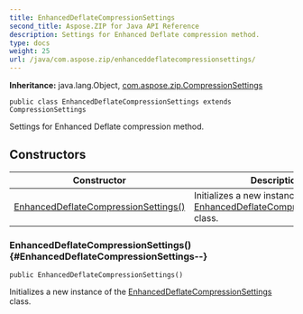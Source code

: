 ```yaml
---
title: EnhancedDeflateCompressionSettings
second_title: Aspose.ZIP for Java API Reference
description: Settings for Enhanced Deflate compression method.
type: docs
weight: 25
url: /java/com.aspose.zip/enhanceddeflatecompressionsettings/
---
```


**Inheritance:**
java.lang.Object, [com.aspose.zip.CompressionSettings](../../com.aspose.zip/compressionsettings)
```
public class EnhancedDeflateCompressionSettings extends CompressionSettings
```

Settings for Enhanced Deflate compression method.
## Constructors

| Constructor | Description |
| --- | --- |
| [EnhancedDeflateCompressionSettings()](#EnhancedDeflateCompressionSettings--) | Initializes a new instance of the [EnhancedDeflateCompressionSettings](../../com.aspose.zip/enhanceddeflatecompressionsettings) class. |
### EnhancedDeflateCompressionSettings() {#EnhancedDeflateCompressionSettings--}
```
public EnhancedDeflateCompressionSettings()
```


Initializes a new instance of the [EnhancedDeflateCompressionSettings](../../com.aspose.zip/enhanceddeflatecompressionsettings) class.

